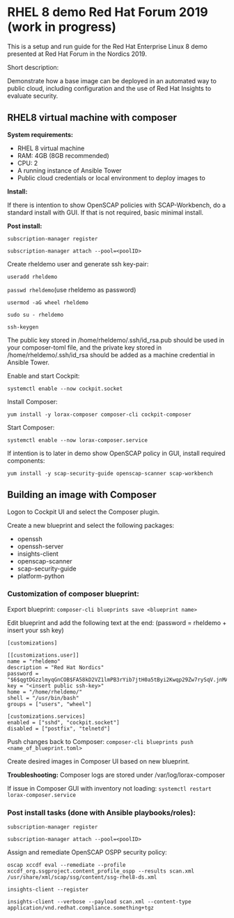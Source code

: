 # RHEL 8 demo Red Hat Forum 2019 (work in progress)



This is a setup and run guide for the Red Hat Enterprise Linux 8 demo presented at Red Hat Forum in the Nordics 2019.

Short description:

Demonstrate how a base image can be deployed in an automated way to public cloud, including configuration and the use of Red Hat Insights to evaluate security.



## RHEL8 virtual machine with composer

**System requirements:**

* RHEL 8 virtual machine
* RAM: 4GB (8GB recommended)
* CPU: 2
* A running instance of Ansible Tower
* Public cloud credentials or local environment to deploy images to


**Install:** 

If there is intention to show OpenSCAP policies with SCAP-Workbench, do a standard install with GUI. If that is not required, basic minimal install.

**Post install:**

`subscription-manager register`

`subscription-manager attach --pool=<poolID>`

Create rheldemo user and generate ssh key-pair:

`useradd rheldemo`

`passwd rheldemo`(use rheldemo as password)

`usermod -aG wheel rheldemo`

`sudo su - rheldemo`

`ssh-keygen`

The public key stored in /home/rheldemo/.ssh/id_rsa.pub should be used in your composer-toml file, and the private key stored in /home/rheldemo/.ssh/id_rsa should be added as a machine credential in Ansible Tower.

Enable and start Cockpit:

`systemctl enable --now cockpit.socket`

Install Composer:

`yum install -y lorax-composer composer-cli cockpit-composer`

Start Composer:

`systemctl enable --now lorax-composer.service`

If intention is to later in demo show OpenSCAP policy in GUI, install required components:

`yum install -y scap-security-guide openscap-scanner scap-workbench`


## Building an image with Composer
Logon to Cockpit UI and select the Composer plugin.

Create a new blueprint and select the following packages:

* openssh
* openssh-server
* insights-client
* openscap-scanner
* scap-security-guide
* platform-python

### Customization of composer blueprint:
Export blueprint:
`composer-cli blueprints save <blueprint name>`

Edit blueprint and add the following text at the end: (password = rheldemo + insert your ssh key)

```
[customizations]

[[customizations.user]]
name = "rheldemo"
description = "Red Hat Nordics"
password = "$6$qgtDGzzlmyqGnCOB$FA58kD2VZ1lmPB3rYib7jtH0a5tByi2Kwqp29Zw7rySqV.jnMAK9qbWUZ.OsDvO/jljWActCC9pmBiXBRZdAa/"
key = "<insert public ssh-key>"
home = "/home/rheldemo/"
shell = "/usr/bin/bash"
groups = ["users", "wheel"]

[customizations.services]
enabled = ["sshd", "cockpit.socket"]
disabled = ["postfix", "telnetd"]
```

Push changes back to Composer:
`composer-cli blueprints push <name_of_blueprint.toml>`

Create desired images in Composer UI based on new blueprint.

**Troubleshooting:**
Composer logs are stored under /var/log/lorax-composer

If issue in Composer GUI with inventory not loading:
`systemctl restart lorax-composer.service`

### Post install tasks (done with Ansible playbooks/roles):
`subscription-manager register`

`subscription-manager attach --pool=<poolID>`

Assign and remediate OpenSCAP OSPP security policy:

`oscap xccdf eval --remediate --profile xccdf_org.ssgproject.content_profile_ospp --results scan.xml /usr/share/xml/scap/ssg/content/ssg-rhel8-ds.xml`

`insights-client --register`

`insights-client --verbose --payload scan.xml --content-type application/vnd.redhat.compliance.something+tgz`
